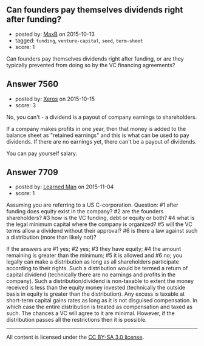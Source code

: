 ## Can founders pay themselves dividends right after funding?

- posted by: [MaxB](https://stackexchange.com/users/2189787/maxb) on 2015-10-13
- tagged: `funding`, `venture-capital`, `seed`, `term-sheet`
- score: 1

<p>Can founders pay themselves dividends right after funding, or are they typically prevented from doing so by the VC financing agreements?</p>



## Answer 7560

- posted by: [Xeros](https://stackexchange.com/users/6984932/xeros) on 2015-10-15
- score: 3

<p>No, you can't - a dividend is a payout of company earnings to shareholders.</p>

<p>If a company makes profits in one year, then that money is added to the balance sheet as "retained earnings" and this is what can be used to pay dividends. If there are no earnings yet, there can't be a payout of dividends.</p>

<p>You can pay yourself salary.</p>



## Answer 7709

- posted by: [Learned Man](https://stackexchange.com/users/7236940/learned-man) on 2015-11-04
- score: 1

<p>Assuming you are referring to a US C-corporation. Question: #1 after funding does equity exist in the company? #2 are the founders shareholders? #3 how is the VC funding, debt or equity or both? #4 what is the legal minimum capital where the company is organized? #5 will the VC terms allow a dividend without their approval? #6 is there a law against such a distribution (more than likely not)?</p>

<p>If the answers are #1 yes; #2 yes; #3 they have equity; #4 the amount remaining is greater than the minimum; #5 it is allowed and #6 no;  you legally can make a distribution as long as all shareholders participate according to their rights. Such a distribution would be termed a return of capital dividend (technically there are no earnings and profits in the company). Such a distribution/dividend is non-taxable to extent the money received is less than the equity money invested (technically the outside basis in equity is greater than the distribution). Any excess is taxable at short-term capital gains rates as long as it is not disguised compensation. In which case the entire distribution is treated as compensation and taxed as such. The chances a VC will agree to it are minimal. However, if the distribution passes all the restrictions then it is possible.</p>




---

All content is licensed under the [CC BY-SA 3.0 license](https://creativecommons.org/licenses/by-sa/3.0/).
